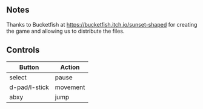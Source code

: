 
## Notes

Thanks to Bucketfish at https://bucketfish.itch.io/sunset-shaped for creating the game and allowing us to distribute the files.

## Controls

|Button| Action |
|--|--|
| select| pause |
| d-pad/l-stick| movement |
| abxy| jump |